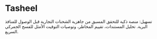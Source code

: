 # Tasheel
تسهيل: منصة ذكية للتحقق المسبق من جاهزية الشحنات التجارية قبل الوصول للمنافذ البرية. تحليل المستندات، تقييم المخاطر، وتوصيات التوقيت الأمثل للفسح الجمركي السريع.

